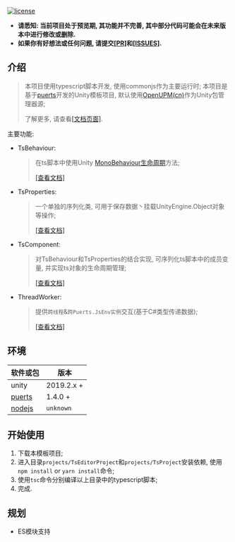 [![license](https://img.shields.io/badge/license-MIT-blue.svg)](./LICENSE)

- **请悉知: 当前项目处于预览期, 其功能并不完善, 其中部分代码可能会在未来版本中进行修改或删除.**
- **如果你有好想法或任何问题, 请提交[[PR]](https://github.com/throw-out/puerts-unity-kit/pulls)和[[ISSUES]](https://github.com/throw-out/puerts-unity-kit/issues).**

## 介绍
> 本项目使用typescript脚本开发, 使用commonjs作为主要运行时;
> 本项目是基于[puerts](https://github.com/Tencent/puerts)开发的Unity模板项目,  默认使用[OpenUPM(cn)](https://openupm.cn/)作为Unity包管理器源;
>
> 了解更多, 请查看[[文档页面]](./docs).

主要功能:
- TsBehaviour:
  > 在ts脚本中使用Unity [MonoBehaviour生命周期](https://docs.unity3d.com/2021.3/Documentation/Manual/ExecutionOrder.html)方法;
  >
  > [[查看文档]](./docs/TsBehaviour.md)

- TsProperties:
  > 一个单独的序列化类, 可用于保存数据丶挂载UnityEngine.Object对象等操作;
  >
  > [[查看文档]](./docs/TsProperties.md)

- TsComponent:
  > 对TsBehaviour和TsProperties的结合实现, 可序列化ts脚本中的成员变量, 并实现ts对象的生命周期管理;
  >
  > [[查看文档]](./docs/TsComponent.md)

- ThreadWorker:
  > 提供`跨线程`&`跨Puerts.JsEnv实例`交互(基于C#类型传递数据);
  >
  > [[查看文档]](./docs/ThreadWorker.md)

## 环境
| 软件或包     |  版本           |
| ------------ | ------------ |
| unity   |  2019.2.x + |
| [puerts](https://github.com/Tencent/puerts/releases) |  1.4.0 + |
| [nodejs](https://nodejs.org/) | `unknown`|

## 开始使用
1. 下载本模板项目;
2. 进入目录`projects/TsEditorProject`和`projects/TsProject`安装依赖, 使用`npm install` or `yarn install`命令; 
3. 使用`tsc`命令分别编译以上目录中的typescript脚本;
4. 完成.

## 规划
- ES模块支持
